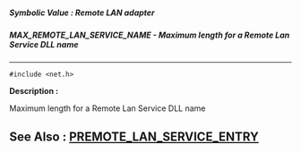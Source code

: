 ##### Symbolic Value : Remote LAN adapter
##### MAX_REMOTE_LAN_SERVICE_NAME - Maximum length for a Remote Lan Service DLL name 
---
```
#include <net.h>
```
**Description :**

Maximum length for a Remote Lan Service DLL name 

**See Also :**
[PREMOTE_LAN_SERVICE_ENTRY](/reference/Data/PREMOTE_LAN_SERVICE_ENTRY)
---
